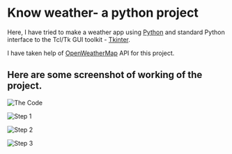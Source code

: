 
# Know weather- a python project

Here, I have tried to make a weather app using [Python](https://www.python.org/)
and standard Python interface to the Tcl/Tk GUI toolkit - [Tkinter](https://docs.python.org/3/library/tkinter.html).


I have taken help of [OpenWeatherMap](https://openweathermap.org/api) API for this project.


## Here are some screenshot of working of the project.

![The Code](https://cdn.discordapp.com/attachments/912044729020084265/1055182865656201287/image.png)


![Step 1](https://cdn.discordapp.com/attachments/912044729020084265/1055182866071433246/image.png)


![Step 2](https://cdn.discordapp.com/attachments/912044729020084265/1055182866482466927/image.png)



![Step 3](https://cdn.discordapp.com/attachments/912044729020084265/1055182866792857640/image.png)


